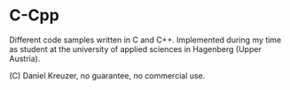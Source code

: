 # C-Cpp

Different code samples written in C and C++.
Implemented during my time as student at the university of applied sciences in Hagenberg (Upper Austria).

(C) Daniel Kreuzer, no guarantee, no commercial use.
